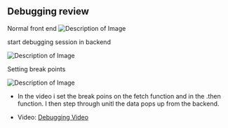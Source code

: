 ## Debugging review
<html>
Normal front end

<img src="{{site.baseurl}}/images/normalfront.png" alt="Description of Image">

start debugging session in backend

<img src="{{site.baseurl}}/images/backenddebug.png" alt="Description of Image">

Setting break points

<img src="{{site.baseurl}}/images/breakpoint.png" alt="Description of Image">

* In the video i set the break poins on the fetch function and in the .then function. I then step through unitl the data pops up from the backend.




* Video: <a href="https://www.loom.com/share/a5b7acd217624d8aba996b0c31d3c039?sid=bf6f068e-4224-491d-8da3-3d123af35566">Debugging Video</a>

<html>